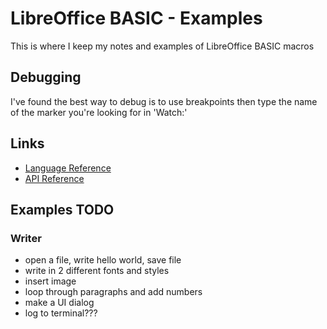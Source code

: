 # LibreOffice BASIC - Examples

This is where I keep my notes and examples of LibreOffice BASIC macros

## Debugging

I've found the best way to debug is to use breakpoints then type the name of the marker you're looking for in 'Watch:'

## Links

* [Language Reference](https://wiki.documentfoundation.org/Documentation/BASIC_Guide#The_Language_of_LibreOffice_BASIC)
* [API Reference](https://api.libreoffice.org/docs/idl/ref/annotated.html)

## Examples TODO

### Writer

* open a file, write hello world, save file
* write in 2 different fonts and styles
* insert image
* loop through paragraphs and add numbers
* make a UI dialog
* log to terminal???
